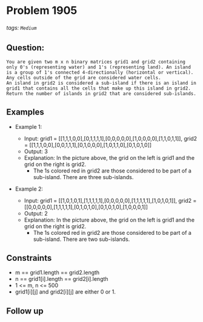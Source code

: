 # Problem 1905
###### tags: `Medium`

## Question:
```
You are given two m x n binary matrices grid1 and grid2 containing only 0's (representing water) and 1's (representing land). An island is a group of 1's connected 4-directionally (horizontal or vertical). Any cells outside of the grid are considered water cells.
An island in grid2 is considered a sub-island if there is an island in grid1 that contains all the cells that make up this island in grid2.
Return the number of islands in grid2 that are considered sub-islands.
```

## Examples
* Example 1:
	* Input: grid1 = [[1,1,1,0,0],[0,1,1,1,1],[0,0,0,0,0],[1,0,0,0,0],[1,1,0,1,1]], grid2 = [[1,1,1,0,0],[0,0,1,1,1],[0,1,0,0,0],[1,0,1,1,0],[0,1,0,1,0]]
	* Output: 3
	* Explanation: In the picture above, the grid on the left is grid1 and the grid on the right is grid2.
		* The 1s colored red in grid2 are those considered to be part of a sub-island. There are three sub-islands.

* Example 2:
	* Input: grid1 = [[1,0,1,0,1],[1,1,1,1,1],[0,0,0,0,0],[1,1,1,1,1],[1,0,1,0,1]], grid2 = [[0,0,0,0,0],[1,1,1,1,1],[0,1,0,1,0],[0,1,0,1,0],[1,0,0,0,1]]
	* Output: 2
	* Explanation: In the picture above, the grid on the left is grid1 and the grid on the right is grid2.
		* The 1s colored red in grid2 are those considered to be part of a sub-island. There are two sub-islands.

## Constraints
* m == grid1.length == grid2.length
* n == grid1[i].length == grid2[i].length
* 1 <= m, n <= 500
* grid1[i][j] and grid2[i][j] are either 0 or 1.

## Follow up

